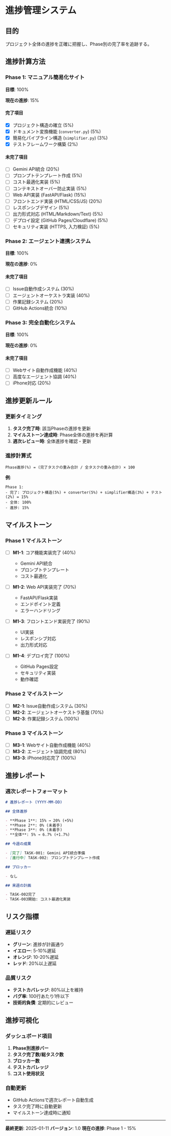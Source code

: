 # 進捗管理システム

## 目的

プロジェクト全体の進捗を正確に把握し、Phase別の完了率を追跡する。

## 進捗計算方法

### Phase 1: マニュアル簡易化サイト

**目標**: 100%

**現在の進捗**: 15%

#### 完了項目

- [x] プロジェクト構造の確立 (5%)
- [x] ドキュメント変換機能 (`converter.py`) (5%)
- [x] 簡易化パイプライン構造 (`simplifier.py`) (3%)
- [x] テストフレームワーク構築 (2%)

#### 未完了項目

- [ ] Gemini API統合 (20%)
- [ ] プロンプトテンプレート作成 (5%)
- [ ] コスト最適化実装 (5%)
- [ ] コンテキストオーバー防止実装 (5%)
- [ ] Web API実装 (FastAPI/Flask) (15%)
- [ ] フロントエンド実装 (HTML/CSS/JS) (20%)
- [ ] レスポンシブデザイン (5%)
- [ ] 出力形式対応 (HTML/Markdown/Text) (5%)
- [ ] デプロイ設定 (GitHub Pages/Cloudflare) (5%)
- [ ] セキュリティ実装 (HTTPS, 入力検証) (5%)

### Phase 2: エージェント連携システム

**目標**: 100%

**現在の進捗**: 0%

#### 未完了項目

- [ ] Issue自動作成システム (30%)
- [ ] エージェントオーケストラ実装 (40%)
- [ ] 作業記録システム (20%)
- [ ] GitHub Actions統合 (10%)

### Phase 3: 完全自動化システム

**目標**: 100%

**現在の進捗**: 0%

#### 未完了項目

- [ ] Webサイト自動作成機能 (40%)
- [ ] 高度なエージェント協調 (40%)
- [ ] iPhone対応 (20%)

## 進捗更新ルール

### 更新タイミング

1. **タスク完了時**: 該当Phaseの進捗を更新
2. **マイルストーン達成時**: Phase全体の進捗を再計算
3. **週次レビュー時**: 全体進捗を確認・更新

### 進捗計算式

```
Phase進捗(%) = (完了タスクの重み合計 / 全タスクの重み合計) × 100
```

**例**:
```
Phase 1:
- 完了: プロジェクト構造(5%) + converter(5%) + simplifier構造(3%) + テスト(2%) = 15%
- 全体: 100%
- 進捗: 15%
```

## マイルストーン

### Phase 1 マイルストーン

- [ ] **M1-1**: コア機能実装完了 (40%)
  - Gemini API統合
  - プロンプトテンプレート
  - コスト最適化
  
- [ ] **M1-2**: Web API実装完了 (70%)
  - FastAPI/Flask実装
  - エンドポイント定義
  - エラーハンドリング
  
- [ ] **M1-3**: フロントエンド実装完了 (90%)
  - UI実装
  - レスポンシブ対応
  - 出力形式対応
  
- [ ] **M1-4**: デプロイ完了 (100%)
  - GitHub Pages設定
  - セキュリティ実装
  - 動作確認

### Phase 2 マイルストーン

- [ ] **M2-1**: Issue自動作成システム (30%)
- [ ] **M2-2**: エージェントオーケストラ基盤 (70%)
- [ ] **M2-3**: 作業記録システム (100%)

### Phase 3 マイルストーン

- [ ] **M3-1**: Webサイト自動作成機能 (40%)
- [ ] **M3-2**: エージェント協調完成 (80%)
- [ ] **M3-3**: iPhone対応完了 (100%)

## 進捗レポート

### 週次レポートフォーマット

```markdown
# 進捗レポート (YYYY-MM-DD)

## 全体進捗

- **Phase 1**: 15% → 20% (+5%)
- **Phase 2**: 0% (未着手)
- **Phase 3**: 0% (未着手)
- **全体**: 5% → 6.7% (+1.7%)

## 今週の成果

- [完了] TASK-001: Gemini API統合準備
- [進行中] TASK-002: プロンプトテンプレート作成

## ブロッカー

- なし

## 来週の計画

- TASK-002完了
- TASK-003開始: コスト最適化実装
```

## リスク指標

### 遅延リスク

- **グリーン**: 進捗が計画通り
- **イエロー**: 5-10%遅延
- **オレンジ**: 10-20%遅延
- **レッド**: 20%以上遅延

### 品質リスク

- **テストカバレッジ**: 80%以上を維持
- **バグ率**: 100行あたり1件以下
- **技術的負債**: 定期的にレビュー

## 進捗可視化

### ダッシュボード項目

1. **Phase別進捗バー**
2. **タスク完了数/総タスク数**
3. **ブロッカー数**
4. **テストカバレッジ**
5. **コスト使用状況**

### 自動更新

- GitHub Actionsで週次レポート自動生成
- タスク完了時に自動更新
- マイルストーン達成時に通知

---

**最終更新**: 2025-01-11
**バージョン**: 1.0
**現在の進捗**: Phase 1 - 15%